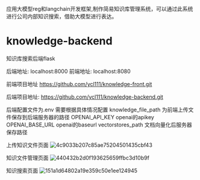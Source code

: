 应用大模型reg和langchain开发框架,制作简易知识库管理系统，可以通过此系统进行公司内部知识搜索，借助大模型进行表达。
# knowledge-backend
知识库搜索后端flask 

后端地址: localhost:8000 前端地址: localhost:8080

前端项目地址 https://github.com/ycl111/knowledge-front.git

后端项目地址: https://github.com/ycl111/knowledge-backend.git

后端配置文件为.env 需要根据具体情况配置
knowledge_file_path 为前端上传文件保存到后端服务器的路径
OPENAI_API_KEY openai的apikey
OPENAI_BASE_URL openai的baseurl
vectorstores_path 文档向量化后服务器保存路径

上传知识文件页面
![4c9033b207c85ae75204501435cbf43](https://github.com/user-attachments/assets/99b2c8ec-53f8-4020-8efa-5da2cb23a1c5)



知识文件管理页面
![440432b2d0f193625659ffbc3d10b9f](https://github.com/user-attachments/assets/78963880-55bd-42f8-a3e5-2e5e144423f8)




知识搜索页面
![151a1d64802a19e359c50e1ee124945](https://github.com/user-attachments/assets/737e3371-f2ed-4c8f-8ae0-ef2c29b16800)

